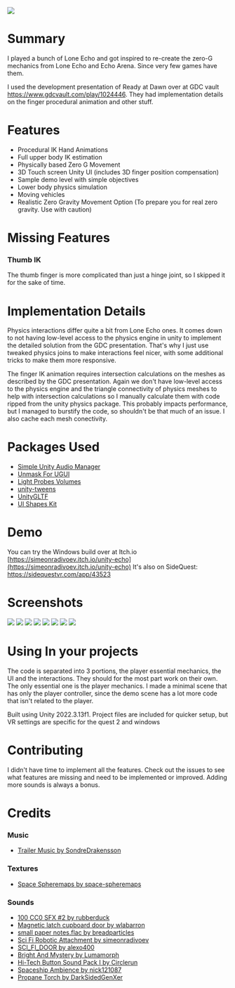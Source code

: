 ![](https://img.itch.zone/aW1nLzE2NDYwNTcyLnBuZw==/original/NTqf4g.png)

# Summary

I played a bunch of Lone Echo and got inspired to re-create the zero-G mechanics from Lone Echo and Echo Arena. Since very few games have them.

I used the development presentation of Ready at Dawn over at GDC vault https://www.gdcvault.com/play/1024446. They had implementation details on the finger procedural animation and other stuff.

# Features

- Procedural IK Hand Animations
- Full upper body IK estimation
- Physically based Zero G Movement
- 3D Touch screen Unity UI (includes 3D finger position compensation)
- Sample demo level with simple objectives
- Lower body physics simulation
- Moving vehicles
- Realistic Zero Gravity Movement Option (To prepare you for real zero gravity. Use with caution)

# Missing Features

### Thumb IK

The thumb finger is more complicated than just a hinge joint, so I skipped it for the sake of time.

# Implementation Details

Physics interactions differ quite a bit from Lone Echo ones. It comes down to not having low-level access to the physics engine in unity to implement the detailed solution from the GDC presentation. That's why I just use tweaked physics joins to make interactions feel nicer, with some additional tricks to make them more responsive.

The finger IK animation requires intersection calculations on the meshes as described by the GDC presentation. Again we don't have low-level access to the physics engine and the triangle connectivity of physics meshes to help with intersection calculations so I manually calculate them with code ripped from the unity physics package. This probably impacts performance, but I managed to burstify the code, so shouldn't be that much of an issue. I also cache each mesh conectivity.

# Packages Used

- [Simple Unity Audio Manager](https://github.com/jackyyang09/Simple-Unity-Audio-Manager)
- [Unmask For UGUI](https://github.com/mob-sakai/UnmaskForUGUI)
- [Light Probes Volumes](https://github.com/laurenth-personal/LightingTools.LightProbesVolumes)
- [unity-tweens](https://github.com/jeffreylanters/unity-tweens)
- [UnityGLTF](https://github.com/KhronosGroup/UnityGLTF)
- [UI Shapes Kit](https://github.com/thisotherthing/ui-shapes-kit)

# Demo

You can try the Windows build over at Itch.io [https://simeonradivoev.itch.io/unity-echo](https://simeonradivoev.itch.io/unity-echo)
It's also on SideQuest: https://sidequestvr.com/app/43523

# Screenshots

![](https://img.itch.zone/aW1hZ2UvMjc1ODMzNS8xNjQ2MDA4OS5wbmc=/original/XVD4OX.png)
![](https://img.itch.zone/aW1hZ2UvMjc1ODMzNS8xNjQ2MDA4Ny5wbmc=/original/oYyahs.png)
![](https://img.itch.zone/aW1hZ2UvMjc1ODMzNS8xNjQ2MDA4Ni5wbmc=/original/SouppL.png)
![](https://img.itch.zone/aW1hZ2UvMjc1ODMzNS8yMjg4OTE1MC5qcGc=/original/VL6pRc.jpg)
![](https://img.itch.zone/aW1hZ2UvMjc1ODMzNS8xNjQ2MDA5MC5wbmc=/original/r9%2Finc.png)
![](https://img.itch.zone/aW1hZ2UvMjc1ODMzNS8xNjQ2MDA4OC5wbmc=/original/Qw1Q%2Fw.png)
![](https://img.itch.zone/aW1hZ2UvMjc1ODMzNS8yMjg4OTE0OS5qcGc=/original/JGzt9v.jpg)
![](https://img.itch.zone/aW1hZ2UvMjc1ODMzNS8xNjQ2MDA5MS5wbmc=/original/aiV0RC.png)

# Using In your projects

The code is separated into 3 portions, the player essential mechanics, the UI and the interactions. They should for the most part work on their own. The only essential one is the player mechanics.
I made a minimal scene that has only the player controller, since the demo scene has a lot more code that isn't related to the player.

Built using Unity 2022.3.13f1. Project files are included for quicker setup, but VR settings are specific for the quest 2 and windows

# Contributing

I didn't have time to implement all the features. Check out the issues to see what features are missing and need to be implemented or improved. Adding more sounds is always a bonus.

# Credits

### Music
- [Trailer Music by SondreDrakensson](https://freesound.org/people/SondreDrakensson/sounds/368796/)

### Textures
- [Space Spheremaps by space-spheremaps](https://space-spheremaps.itch.io/space-spheremaps)

### Sounds

- [100 CC0 SFX #2 by rubberduck](https://opengameart.org/content/100-cc0-sfx-2)
- [Magnetic latch cupboard door by wlabarron](https://freesound.org/people/wlabarron/sounds/509112/)
- [small paper notes.flac by breadparticles](https://freesound.org/people/breadparticles/sounds/657829/)
- [Sci Fi Robotic Attachment by simeonradivoev](https://freesound.org/people/simeonradivoev/sounds/740218/)
- [SCI_FI_DOOR by alexo400](https://freesound.org/people/alexo400/sounds/543404/)
- [Bright And Mystery by Lumamorph](https://freesound.org/people/Lumamorph/sounds/669503/)
- [Hi-Tech Button Sound Pack I by Circlerun](https://opengameart.org/content/hi-tech-button-sound-pack-i-non-themed)
- [Spaceship Ambience  by nick121087](https://freesound.org/people/nick121087/sounds/234316/)
- [Propane Torch by DarkSidedGenXer](https://freesound.org/people/DarkSidedGenXer/sounds/654360/)

